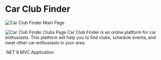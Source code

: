# Car Club Finder
![Car Club Finder Main Page](https://github.com/JasonMRash/Portfolio/blob/main/images/CarClubFinder.png?raw=true)

![Car Club Finder Clubs Page](https://github.com/JasonMRash/Portfolio/blob/main/images/CarClubFinder2.png?raw=true)
Car Club Finder is an online platform for car enthusiasts.  This platform will help you to find clubs, schedule events, and meet other car enthusiasts in your area.

.NET 6 MVC Application
